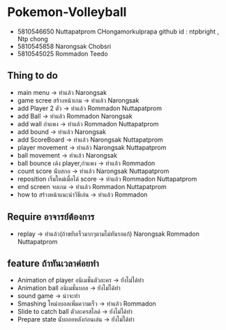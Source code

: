 # Pokemon-Volleyball
  * 5810546650  Nuttapatprom CHongamorkulprapa github id : ntpbright , Ntp chong
  * 5810545858  Narongsak Chobsri
  * 5810545025  Rommadon Teedo
## Thing to do
* main menu -> ทำแล้ว Narongsak
* game scree สร้างหน้าเกม -> ทำแล้ว Narongsak
* add Player 2 ตัว -> ทำแล้ว Rommadon  Nuttapatprom
* add Ball -> ทำแล้ว Rommadon Narongsak
* add wall กำแพง -> ทำแล้ว Rommadon Nuttapatprom
* add bound -> ทำแล้ว Narongsak
* add ScoreBoard -> ทำแล้ว Narongsak Nuttapatprom
* player movement -> ทำแล้ว Narongsak Nuttapatprom
* ball movement -> ทำแล้ว Narongsak
* ball bounce เด้ง player,กำแพง -> ทำแล้ว Rommadon
* count score นับสกอ -> ทำแล้ว Narongsak Nuttapatprom
* reposition เริ่มใหม่เมื่อได้ score -> ทำแล้ว Rommadon Nuttapatprom
* end screen จบเกม -> ทำแล้ว Rommadon Nuttapatprom
* how to สร้างหน้าแนะนำวิธีเล่น -> ทำแล้ว Rommadon
## Require อาจารย์ต้องการ
* replay -> ทำแล้ว(ถ้าขยับเร็วมากๆตามไม่ทันรอแก้) Narongsak Rommadon Nuttapatprom
## feature ถ้าทันเวลาค่อยทำ
* Animation of player อนิเมชั่นตัวละคร -> ยังไม่ได้ทำ
* Animation ball อนิเมชั่นบอล -> ยังไม่ได้ทำ
* sound game -> น่าจะทำ
* Smashing โหม่งบอลเพิ่มความเร็ว -> ทำแล้ว Rommadon
* Slide to catch ball ตัวละครสไลด์ -> ยังไม่ได้ทำ
* Prepare state นับถอยหลังก่อนเล่น -> ยังไม่ได้ทำ
